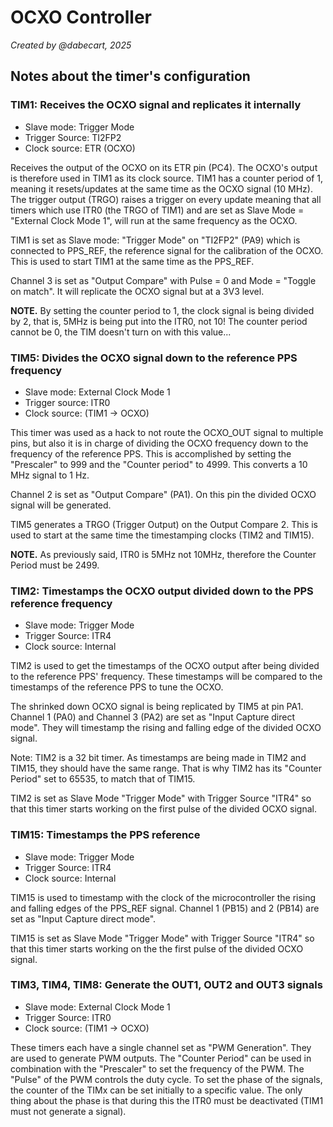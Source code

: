 # OCXO Controller 

*Created by @dabecart, 2025*

## Notes about the timer's configuration

### TIM1: Receives the OCXO signal and replicates it internally

- Slave mode: Trigger Mode
- Trigger Source: TI2FP2
- Clock source: ETR (OCXO)

Receives the output of the OCXO on its ETR pin (PC4). The OCXO's output is therefore used in TIM1 as its clock source. TIM1 has a counter period of 1, meaning it resets/updates at the same time as the OCXO signal (10 MHz). The trigger output (TRGO) raises a trigger on every update meaning that all timers which use ITR0 (the TRGO of TIM1) and are set as Slave Mode = "External Clock Mode 1", will run at the same frequency as the OCXO.

TIM1 is set as Slave mode: "Trigger Mode" on "TI2FP2" (PA9) which is connected to PPS_REF, the reference signal for the calibration of the OCXO. This is used to start TIM1 at the same time as the PPS_REF. 

Channel 3 is set as "Output Compare" with Pulse = 0 and Mode = "Toggle on match". It will replicate the OCXO signal but at a 3V3 level.

**NOTE.** By setting the counter period to 1, the clock signal is being divided by 2, that is, 5MHz is being put into the ITR0, not 10! The counter period cannot be 0, the TIM doesn't turn on with this value...

### TIM5: Divides the OCXO signal down to the reference PPS frequency

- Slave mode: External Clock Mode 1
- Trigger source: ITR0
- Clock source: (TIM1 -> OCXO)

This timer was used as a hack to not route the OCXO_OUT signal to multiple pins, but also it is in charge of dividing the OCXO frequency down to the frequency of the reference PPS. This is accomplished by setting the "Prescaler" to 999 and the "Counter period" to 4999. This converts a 10 MHz signal to 1 Hz. 

Channel 2 is set as "Output Compare" (PA1). On this pin the divided OCXO signal will be generated.

TIM5 generates a TRGO (Trigger Output) on the Output Compare 2. This is used to start at the same time the timestamping clocks (TIM2 and TIM15).

**NOTE.** As previously said, ITR0 is 5MHz not 10MHz, therefore the Counter Period must be 2499. 

### TIM2: Timestamps the OCXO output divided down to the PPS reference frequency

- Slave mode: Trigger Mode
- Trigger Source: ITR4
- Clock source: Internal

TIM2 is used to get the timestamps of the OCXO output after being divided to the reference PPS' frequency. These timestamps will be compared to the timestamps of the reference PPS to tune the OCXO. 

The shrinked down OCXO signal is being replicated by TIM5 at pin PA1. Channel 1 (PA0) and Channel 3 (PA2) are set as "Input Capture direct mode". They will timestamp the rising and falling edge of the divided OCXO signal.

Note: TIM2 is a 32 bit timer. As timestamps are being made in TIM2 and TIM15, they should have the same range. That is why TIM2 has its "Counter Period" set to 65535, to match that of TIM15.

TIM2 is set as Slave Mode "Trigger Mode" with Trigger Source "ITR4" so that this timer starts working on the first pulse of the divided OCXO signal.

### TIM15: Timestamps the PPS reference

- Slave mode: Trigger Mode
- Trigger Source: ITR4
- Clock source: Internal

TIM15 is used to timestamp with the clock of the microcontroller the rising and falling edges of the PPS_REF signal. Channel 1 (PB15) and 2 (PB14) are set as "Input Capture direct mode".

TIM15 is set as Slave Mode "Trigger Mode" with Trigger Source "ITR4" so that this timer starts working on the the first pulse of the divided OCXO signal.

### TIM3, TIM4, TIM8: Generate the OUT1, OUT2 and OUT3 signals

- Slave mode: External Clock Mode 1
- Trigger Source: ITR0
- Clock source: (TIM1 -> OCXO)

These timers each have a single channel set as "PWM Generation". They are used to generate PWM outputs. The "Counter Period" can be used in combination with the "Prescaler" to set the frequency of the PWM. The "Pulse" of the PWM controls the duty cycle. To set the phase of the signals, the counter of the TIMx can be set initially to a specific value. The only thing about the phase is that during this the ITR0 must be deactivated (TIM1 must not generate a signal). 